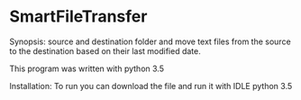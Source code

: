 # SmartFileTransfer
Synopsis:
source and destination folder and move text files from the source to the destination based on their last modified date. 

This program was written with python 3.5

Installation: 
To run you can download the file and run it with IDLE python 3.5

